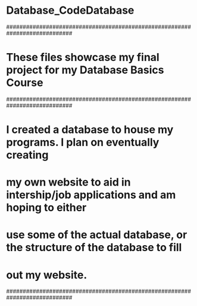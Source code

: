 # Database_CodeDatabase

############################################################################
# These files showcase my final project for my Database Basics Course
############################################################################
# I created a database to house my programs. I plan on eventually creating
# my own website to aid in intership/job applications and am hoping to either
# use some of the actual database, or the structure of the database to fill
# out my website.
############################################################################
